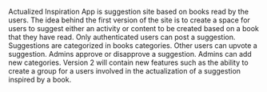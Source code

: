 Actualized Inspiration App is suggestion site based on books read by the users.
The idea behind the first version of the site is to create a space for users to suggest either an activity or content to be created based on a book that they have read.
Only authenticated users can post a suggestion.
Suggestions are categorized in books categories.
Other users can upvote a suggestion.
Admins approve or disapprove a suggestion.
Admins can add new categories.
Version 2 will contain new features such as the ability to create a group for a users involved in the actualization of a suggestion inspired by a book.
